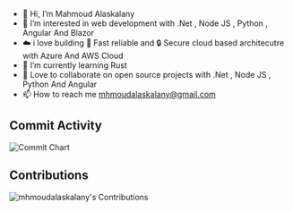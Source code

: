- 👋 Hi, I’m Mahmoud Alaskalany
- 👀 I’m interested in web development with .Net , Node JS , Python , Angular And Blazor
- ☁️ i love building  🚀 Fast reliable and 🔒 Secure cloud based architecutre with Azure And AWS Cloud
- 🌱 I’m currently learning Rust 
- 💞️ Love to collaborate on open source projects with .Net , Node JS , Python And Angular
- 📫 How to reach me mhmoudalaskalany@gmail.com


## Commit Activity

![Commit Chart](https://ghchart.rshah.org/mhmoudalaskalany)

## Contributions
![mhmoudalaskalany's Contributions](https://github.pumbas.net/api/contributions/mhmoudalaskalany)
<!---
mhmoudalaskalany/mhmoudalaskalany is a ✨ special ✨ repository because its `README.md` (this file) appears on your GitHub profile.
You can click the Preview link to take a look at your changes.
--->
